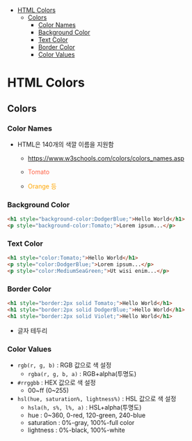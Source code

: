 - [HTML Colors](#html-colors)
  * [Colors](#colors)
    + [Color Names](#color-names)
    + [Background Color](#background-color)
    + [Text Color](#text-color)
    + [Border Color](#border-color)
    + [Color Values](#color-values)

# HTML Colors

## Colors

### Color Names

- HTML은 140개의 색깔 이름을 지원함

  - https://www.w3schools.com/colors/colors_names.asp

  - <p style='color:Tomato'>Tomato</p>

  - <p style='color:Orange'>Orange 등</p>

### Background Color

```html
<h1 style="background-color:DodgerBlue;">Hello World</h1>
<p style="background-color:Tomato;">Lorem ipsum...</p>
```

### Text Color

```html
<h1 style="color:Tomato;">Hello World</h1>
<p style="color:DodgerBlue;">Lorem ipsum...</p>
<p style="color:MediumSeaGreen;">Ut wisi enim...</p>
```

### Border Color

```html
<h1 style="border:2px solid Tomato;">Hello World</h1>
<h1 style="border:2px solid DodgerBlue;">Hello World</h1>
<h1 style="border:2px solid Violet;">Hello World</h1>
```

- 글자 테두리

### Color Values

- `rgb(r, g, b)` : RGB 값으로 색 설정
  - `rgba(r, g, b, a)` : RGB+alpha(투명도)
- `#rrggbb` : HEX 값으로 색 설정
  - 00~ff (0~255)
- `hsl(hue, saturation%, lightness%)` : HSL 값으로 색 설정
  - `hsla(h, s%, l%, a)` : HSL+alpha(투명도)
  - hue : 0~360, 0-red, 120-green, 240-blue
  - saturation : 0%-gray, 100%-full color
  - lightness : 0%-black, 100%-white

